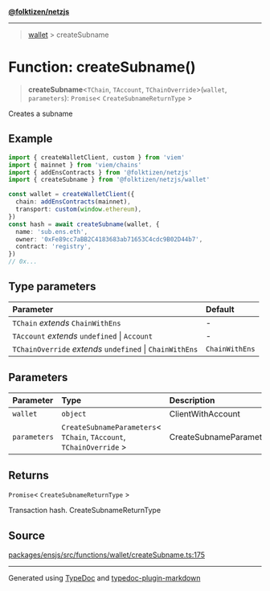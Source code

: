 [**@folktizen/netzjs**](../README.md)

---

> [wallet](README.md) > createSubname

# Function: createSubname()

> **createSubname**\<`TChain`, `TAccount`, `TChainOverride`\>(`wallet`, `parameters`): `Promise`\< `CreateSubnameReturnType` \>

Creates a subname

## Example

```ts
import { createWalletClient, custom } from 'viem'
import { mainnet } from 'viem/chains'
import { addEnsContracts } from '@folktizen/netzjs'
import { createSubname } from '@folktizen/netzjs/wallet'

const wallet = createWalletClient({
  chain: addEnsContracts(mainnet),
  transport: custom(window.ethereum),
})
const hash = await createSubname(wallet, {
  name: 'sub.ens.eth',
  owner: '0xFe89cc7aBB2C4183683ab71653C4cdc9B02D44b7',
  contract: 'registry',
})
// 0x...
```

## Type parameters

| Parameter                                                | Default        |
| :------------------------------------------------------- | :------------- |
| `TChain` _extends_ `ChainWithEns`                        | -              |
| `TAccount` _extends_ `undefined` \| `Account`            | -              |
| `TChainOverride` _extends_ `undefined` \| `ChainWithEns` | `ChainWithEns` |

## Parameters

| Parameter    | Type                                                                  | Description             |
| :----------- | :-------------------------------------------------------------------- | :---------------------- |
| `wallet`     | `object`                                                              | ClientWithAccount       |
| `parameters` | `CreateSubnameParameters`\< `TChain`, `TAccount`, `TChainOverride` \> | CreateSubnameParameters |

## Returns

`Promise`\< `CreateSubnameReturnType` \>

Transaction hash. CreateSubnameReturnType

## Source

[packages/ensjs/src/functions/wallet/createSubname.ts:175](https://github.com/ensdomains/ensjs-v3/blob/1b90b888/packages/ensjs/src/functions/wallet/createSubname.ts#L175)

---

Generated using [TypeDoc](https://typedoc.org/) and [typedoc-plugin-markdown](https://www.npmjs.com/package/typedoc-plugin-markdown)
